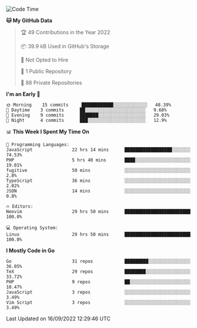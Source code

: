 
<!--START_SECTION:waka-->
![Code Time](http://img.shields.io/badge/Code%20Time-2%2C569%20hrs%2033%20mins-blue)

**🐱 My GitHub Data** 

> 🏆 49 Contributions in the Year 2022
 > 
> 📦 39.9 kB Used in GitHub's Storage 
 > 
> 🚫 Not Opted to Hire
 > 
> 📜 1 Public Repository 
 > 
> 🔑 88 Private Repositories  
 > 
**I'm an Early 🐤** 

```text
🌞 Morning    15 commits     ████████████░░░░░░░░░░░░░   48.39% 
🌆 Daytime    3 commits      ██░░░░░░░░░░░░░░░░░░░░░░░   9.68% 
🌃 Evening    9 commits      ███████░░░░░░░░░░░░░░░░░░   29.03% 
🌙 Night      4 commits      ███░░░░░░░░░░░░░░░░░░░░░░   12.9%

```


📊 **This Week I Spent My Time On** 

```text
💬 Programming Languages: 
JavaScript               22 hrs 14 mins      ██████████████████░░░░░░░   74.53% 
PHP                      5 hrs 40 mins       ████░░░░░░░░░░░░░░░░░░░░░   19.01% 
fugitive                 50 mins             ░░░░░░░░░░░░░░░░░░░░░░░░░   2.8% 
TypeScript               36 mins             ░░░░░░░░░░░░░░░░░░░░░░░░░   2.02% 
JSON                     14 mins             ░░░░░░░░░░░░░░░░░░░░░░░░░   0.8%

🔥 Editors: 
Neovim                   29 hrs 50 mins      █████████████████████████   100.0%

💻 Operating System: 
Linux                    29 hrs 50 mins      █████████████████████████   100.0%

```

**I Mostly Code in Go** 

```text
Go                       31 repos            █████████░░░░░░░░░░░░░░░░   36.05% 
TeX                      29 repos            ████████░░░░░░░░░░░░░░░░░   33.72% 
PHP                      9 repos             ██░░░░░░░░░░░░░░░░░░░░░░░   10.47% 
JavaScript               3 repos             ░░░░░░░░░░░░░░░░░░░░░░░░░   3.49% 
Vim Script               3 repos             ░░░░░░░░░░░░░░░░░░░░░░░░░   3.49%

```



 Last Updated on 16/09/2022 12:29:46 UTC
<!--END_SECTION:waka-->
